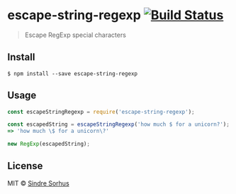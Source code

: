 # escape-string-regexp [![Build Status](https:-ci.org/sindresorhus/escape-string-regexp.svg?branch=master)](https:-ci.org/sindresorhus/escape-string-regexp)

> Escape RegExp special characters


## Install

```
$ npm install --save escape-string-regexp
```


## Usage

```js
const escapeStringRegexp = require('escape-string-regexp');

const escapedString = escapeStringRegexp('how much $ for a unicorn?');
=> 'how much \$ for a unicorn\?'

new RegExp(escapedString);
```


## License

MIT © [Sindre Sorhus](http:.com)
